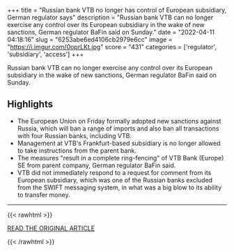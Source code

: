 +++
title = "Russian bank VTB no longer has control of European subsidiary, German regulator says"
description = "Russian bank VTB can no longer exercise any control over its European subsidiary in the wake of new sanctions, German regulator BaFin said on Sunday."
date = "2022-04-11 04:18:16"
slug = "6253abe6ed4106cb2979e6cc"
image = "https://i.imgur.com/0oprLKt.jpg"
score = "431"
categories = ['regulator', 'subsidiary', 'access']
+++

Russian bank VTB can no longer exercise any control over its European subsidiary in the wake of new sanctions, German regulator BaFin said on Sunday.

## Highlights

- The European Union on Friday formally adopted new sanctions against Russia, which will ban a range of imports and also ban all transactions with four Russian banks, including VTB.
- Management at VTB's Frankfurt-based subsidiary is no longer allowed to take instructions from the parent bank.
- The measures "result in a complete ring-fencing" of VTB Bank (Europe) SE from parent company, German regulator BaFin said.
- VTB did not immediately respond to a request for comment from its European subsidiary, which was one of the Russian banks excluded from the SWIFT messaging system, in what was a big blow to its ability to transfer money.

---

{{< rawhtml >}}
  <p class="article-category">
    <a target="_blank" href="https://www.reuters.com/business/finance/russian-bank-vtb-no-longer-has-control-european-subsidiary-german-regulator-2022-04-10/">READ THE ORIGINAL ARTICLE</a>
  </p>
{{< /rawhtml >}}
